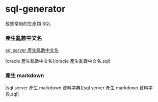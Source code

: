 # sql-generator
放些常用的生產類 SQL

### 產生亂數中文名
[sql server 產生亂數中文名](/sql%20server%20產生%20markdown%20資料字典.sql)

[oracle 產生亂數中文名](oracle 產生亂數中文名.sql)

### 產生 markdown
[sql server 產生 markdown 資料字典](sql server 產生 markdown 資料字典.sql)
